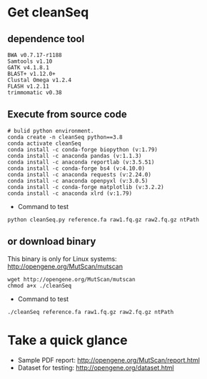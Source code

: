 # Get cleanSeq
## dependence tool
```shell
BWA v0.7.17-r1188
Samtools v1.10
GATK v4.1.8.1
BLAST+ v1.12.0+
Clustal Omega v1.2.4
FLASH v1.2.11
trimmomatic v0.38
```
## Execute from source code
```shell
# bulid python environment.
conda create -n cleanSeq python==3.8
conda activate cleanSeq
conda install -c conda-forge biopython (v:1.79)
conda install -c anaconda pandas (v:1.1.3)
conda install -c anaconda reportlab (v:3.5.51)
conda install -c conda-forge bs4 (v:4.10.0)
conda install -c anaconda requests (v:2.24.0)
conda install -c anaconda openpyxl (v:3.0.5)
conda install -c conda-forge matplotlib (v:3.2.2)
conda install -c anaconda xlrd (v:1.79)
```
* Command to test
```shell
python cleanSeq.py reference.fa raw1.fq.gz raw2.fq.gz ntPath
```

## or download binary 
This binary is only for Linux systems: http://opengene.org/MutScan/mutscan
```shell
wget http://opengene.org/MutScan/mutscan
chmod a+x ./cleanSeq
```

* Command to test
```shell
./cleanSeq reference.fa raw1.fq.gz raw2.fq.gz ntPath
```

# Take a quick glance
* Sample PDF report: http://opengene.org/MutScan/report.html
* Dataset for testing: http://opengene.org/dataset.html



